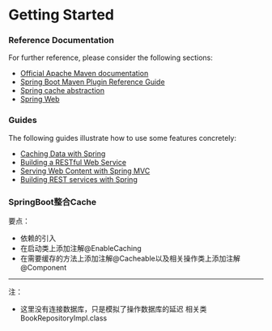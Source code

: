 # Getting Started

### Reference Documentation
For further reference, please consider the following sections:

* [Official Apache Maven documentation](https://maven.apache.org/guides/index.html)
* [Spring Boot Maven Plugin Reference Guide](https://docs.spring.io/spring-boot/docs/2.1.9.RELEASE/maven-plugin/)
* [Spring cache abstraction](https://docs.spring.io/spring-boot/docs/2.1.9.RELEASE/reference/htmlsingle/#boot-features-caching)
* [Spring Web](https://docs.spring.io/spring-boot/docs/2.1.9.RELEASE/reference/htmlsingle/#boot-features-developing-web-applications)

### Guides
The following guides illustrate how to use some features concretely:

* [Caching Data with Spring](https://spring.io/guides/gs/caching/)
* [Building a RESTful Web Service](https://spring.io/guides/gs/rest-service/)
* [Serving Web Content with Spring MVC](https://spring.io/guides/gs/serving-web-content/)
* [Building REST services with Spring](https://spring.io/guides/tutorials/bookmarks/)

### SpringBoot整合Cache

要点：
* 依赖的引入 
* 在启动类上添加注解@EnableCaching
* 在需要缓存的方法上添加注解@Cacheable以及相关操作类上添加注解@Component
---
注：
* 这里没有连接数据库，只是模拟了操作数据库的延迟 相关类BookRepositoryImpl.class